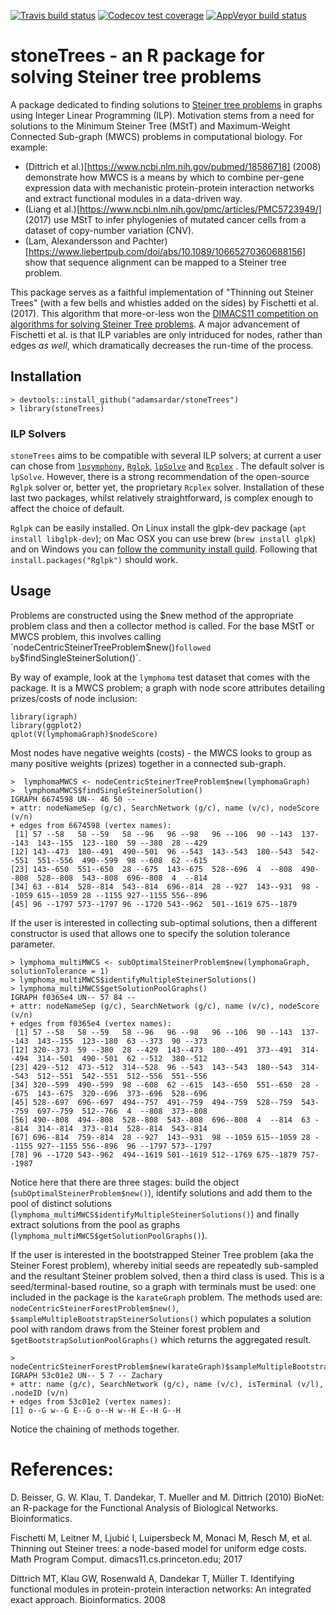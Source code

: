   <!-- badges: start -->
  [![Travis build status](https://travis-ci.org/adamsardar/stoneTrees.svg?branch=master)](https://travis-ci.org/adamsardar/stoneTrees)
  [![Codecov test coverage](https://codecov.io/gh/adamsardar/stoneTrees/branch/master/graph/badge.svg)](https://codecov.io/gh/adamsardar/stoneTrees?branch=master)
  [![AppVeyor build status](https://ci.appveyor.com/api/projects/status/github/adamsardar/stoneTrees?branch=master&svg=true)](https://ci.appveyor.com/project/adamsardar/stoneTrees)
  <!-- badges: end -->
  
# stoneTrees - an R package for solving Steiner tree problems

A package dedicated to finding solutions to [Steiner tree problems](https://en.wikipedia.org/wiki/Steiner_tree_problem) in graphs using Integer Linear Programming (ILP). Motivation stems from a need for solutions to the Minimum Steiner Tree (MStT) and Maximum-Weight Connected Sub-graph (MWCS) problems in computational biology. For example:

* (Dittrich et al.)[https://www.ncbi.nlm.nih.gov/pubmed/18586718] (2008) demonstrate how MWCS is a means by which to combine per-gene expression data with mechanistic protein-protein interaction networks and extract functional modules in a data-driven way. 
* (Liang et al.)[https://www.ncbi.nlm.nih.gov/pmc/articles/PMC5723949/] (2017) use MStT to infer phylogenies of mutated cancer cells from a dataset of copy-number variation (CNV).
* (Lam, Alexandersson and Pachter)[https://www.liebertpub.com/doi/abs/10.1089/10665270360688156] show that sequence alignment can be mapped to a Steiner tree problem.

This package serves as a faithful implementation of "Thinning out Steiner Trees" (with a few bells and whistles added on the sides) by Fischetti et al. (2017). This algorithm that more-or-less won the [DIMACS11 competition on algorithms for solving Steiner Tree problems](http://dimacs11.zib.de/). A major advancement of Fischetti et al. is that ILP variables are only intriduced for nodes, rather than edges *as well*, which dramatically decreases the run-time of the process.

## Installation

```
> devtools::install_github("adamsardar/stoneTrees") 
> library(stoneTrees)
```

### ILP Solvers

`stoneTrees` aims to be compatible with several ILP solvers; at current a user can chose from [`lpsymphony`](https://www.bioconductor.org/packages/release/bioc/html/lpsymphony.html), [`Rglpk`](https://cran.r-project.org/web/packages/Rglpk/index.html), [`lpSolve`](https://cran.r-project.org/web/packages/lpSolve/index.html) and [`Rcplex`](https://cran.r-project.org/web/packages/Rcplex/index.html) .  The default solver is `lpSolve`. However, there is a strong recommendation of the open-source `Rglpk` solver or, better yet, the proprietary `Rcplex` solver. Installation of these last two packages, whilst relatively straightforward, is complex enough to affect the choice of default.

`Rglpk` can be easily installed. On Linux install the glpk-dev package (`apt install libglpk-dev`); on Mac OSX you can use brew (`brew install glpk`) and on Windows you can [follow the community install guild](http://winglpk.sourceforge.net/). Following that `install.packages("Rglpk")` should work.

## Usage

Problems are constructed using the $new method of the appropriate problem class and then a collector method is called. For the base MStT or MWCS problem, this involves calling `nodeCentricSteinerTreeProblem$new()` followed by `$findSingleSteinerSolution()`.

By way of example, look at the `lymphoma` test dataset that comes with the package. It is a MWCS problem; a graph with node score attributes detailing prizes/costs of node inclusion:

```
library(igraph)
library(ggplot2)
qplot(V(lymphomaGraph)$nodeScore)
```

Most nodes have negative weights (costs) - the MWCS looks to group as many positive weights (prizes) together in a connected sub-graph.

```
>  lymphomaMWCS <- nodeCentricSteinerTreeProblem$new(lymphomaGraph)
>  lymphomaMWCS$findSingleSteinerSolution()
IGRAPH 6674598 UN-- 46 50 -- 
+ attr: nodeNameSep (g/c), SearchNetwork (g/c), name (v/c), nodeScore (v/n)
+ edges from 6674598 (vertex names):
 [1] 57 --58   58 --59   58 --96   96 --98   96 --106  90 --143  137--143  143--155  123--180  59 --380  28 --429 
[12] 143--473  180--491  490--501  96 --543  143--543  180--543  542--551  551--556  490--599  98 --608  62 --615 
[23] 143--650  551--650  28 --675  143--675  528--696  4  --808  490--808  528--808  543--808  696--808  4  --814 
[34] 63 --814  528--814  543--814  696--814  28 --927  143--931  98 --1059 615--1059 28 --1155 927--1155 556--896 
[45] 96 --1797 573--1797 96 --1720 543--962  501--1619 675--1879
```

If the user is interested in collecting sub-optimal solutions, then a different constructor is used that allows one to specify the solution tolerance parameter.

```
> lymphoma_multiMWCS <- subOptimalSteinerProblem$new(lymphomaGraph, solutionTolerance = 1)
> lymphoma_multiMWCS$identifyMultipleSteinerSolutions()
> lymphoma_multiMWCS$getSolutionPoolGraphs()
IGRAPH f0365e4 UN-- 57 84 -- 
+ attr: nodeNameSep (g/c), SearchNetwork (g/c), name (v/c), nodeScore (v/n)
+ edges from f0365e4 (vertex names):
 [1] 57 --58   58 --59   58 --96   96 --98   96 --106  90 --143  137--143  143--155  123--180  63 --373  90 --373 
[12] 320--373  59 --380  28 --429  143--473  180--491  373--491  314--494  314--501  490--501  62 --512  380--512 
[23] 429--512  473--512  314--528  96 --543  143--543  180--543  314--543  512--551  542--551  512--556  551--556 
[34] 320--599  490--599  98 --608  62 --615  143--650  551--650  28 --675  143--675  320--696  373--696  528--696 
[45] 528--697  696--697  494--757  491--759  494--759  528--759  543--759  697--759  512--766  4  --808  373--808 
[56] 490--808  494--808  528--808  543--808  696--808  4  --814  63 --814  314--814  373--814  528--814  543--814 
[67] 696--814  759--814  28 --927  143--931  98 --1059 615--1059 28 --1155 927--1155 556--896  96 --1797 573--1797
[78] 96 --1720 543--962  494--1619 501--1619 512--1769 675--1879 757--1987
```

Notice here that there are three stages: build the object (`subOptimalSteinerProblem$new()`), identify solutions and add them to the pool of distinct solutions (`lymphoma_multiMWCS$identifyMultipleSteinerSolutions()`) and finally extract solutions from the pool as graphs (`lymphoma_multiMWCS$getSolutionPoolGraphs()`).

If the user is interested in the bootstrapped Steiner Tree problem (aka the Steiner Forest problem), whereby initial seeds are repeatedly sub-sampled and the resultant Steiner problem solved, then a third class is used. This is a seed/terminal-based routine, so a graph with terminals must be used: one included in the package is the `karateGraph` problem. The methods used are: `nodeCentricSteinerForestProblem$new()`, `$sampleMultipleBootstrapSteinerSolutions()` which populates a solution pool with random draws from the Steiner forest problem and `$getBootstrapSolutionPoolGraphs()` which returns the aggregated result.

```
> nodeCentricSteinerForestProblem$new(karateGraph)$sampleMultipleBootstrapSteinerSolutions()$getBootstrapSolutionPoolGraphs()
IGRAPH 53c01e2 UN-- 5 7 -- Zachary
+ attr: name (g/c), SearchNetwork (g/c), name (v/c), isTerminal (v/l), .nodeID (v/n)
+ edges from 53c01e2 (vertex names):
[1] o--G w--G E--G o--H w--H E--H G--H
```

Notice the chaining of methods together.

# References:

D. Beisser, G. W. Klau, T. Dandekar, T. Mueller and M. Dittrich (2010) BioNet: an R-package for the Functional Analysis of Biological Networks. Bioinformatics.

Fischetti M, Leitner M, Ljubić I, Luipersbeck M, Monaci M, Resch M, et al. Thinning out Steiner trees: a node-based model for uniform edge costs. Math Program Comput. dimacs11.cs.princeton.edu; 2017

Dittrich MT, Klau GW, Rosenwald A, Dandekar T, Müller T. Identifying functional modules in protein-protein interaction networks: An integrated exact approach. Bioinformatics. 2008

